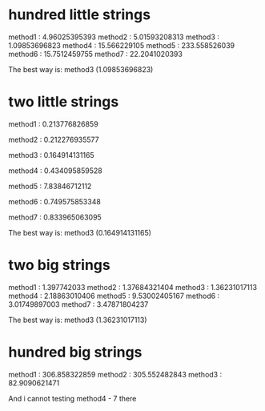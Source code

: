 hundred little strings
================================================================================
method1 : 4.96025395393
method2 : 5.01593208313
method3 : 1.09853696823
method4 : 15.566229105
method5 : 233.558526039
method6 : 15.7512459755
method7 : 22.2041020393

The best way is: method3 (1.09853696823)

two little strings
================================================================================
method1 : 0.213776826859

method2 : 0.212276935577

method3 : 0.164914131165

method4 : 0.434095859528

method5 : 7.83846712112

method6 : 0.749575853348

method7 : 0.833965063095

The best way is: method3 (0.164914131165)

two big strings
================================================================================
method1 : 1.397742033
method2 : 1.37684321404
method3 : 1.36231017113
method4 : 2.18863010406
method5 : 9.53002405167
method6 : 3.01749897003
method7 : 3.47871804237

The best way is: method3 (1.36231017113)

hundred big strings
================================================================================
method1 : 306.858322859
method2 : 305.552482843
method3 : 82.9090621471


And i cannot testing method4 - 7 there
